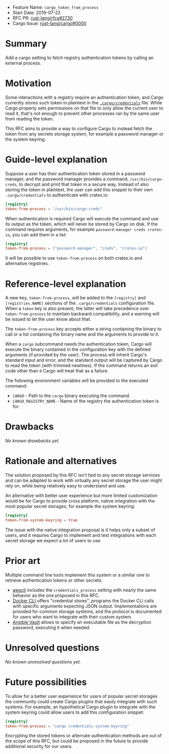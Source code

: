 - Feature Name: `cargo_token_from_process`
- Start Date: 2019-07-22
- RFC PR: [rust-lang/rfcs#2730](https://github.com/rust-lang/rfcs/pull/2730)
- Cargo Issue: [rust-lang/cargo#0000](https://github.com/rust-lang/cargo/issues/0000)

# Summary
[summary]: #summary

Add a cargo setting to fetch registry authentication tokens by calling an
external process.

# Motivation
[motivation]: #motivation

Some interactions with a registry require an authentication token, and Cargo
currently stores such token in plaintext in the [`.cargo/credentials`][creds]
file. While Cargo properly sets permissions on that file to only allow the
current user to read it, that's not enough to prevent other processes ran by
the same user from reading the token.

This RFC aims to provide a way to configure Cargo to instead fetch the token
from any secrets storage system, for example a password manager or the system
keyring.

[creds]: https://doc.rust-lang.org/stable/cargo/reference/config.html#credentials

# Guide-level explanation
[guide-level-explanation]: #guide-level-explanation

Suppose a user has their authentication token stored in a password manager, and
the password manager provides a command, `/usr/bin/cargo-creds`, to decrypt and
print that token in a secure way. Instead of also storing the token in
plaintext, the user can add this snippet to their own `.cargo/credentials` to
authenticate with crates.io:

```toml
[registry]
token-from-process = "/usr/bin/cargo-creds"
```

When authentication is required Cargo will execute the command and use its
output as the token, which will never be stored by Cargo on disk. If the
command requires arguments, for example `password-manager creds crates-io`, you
can add them in a list:

```toml
[registry]
token-from-process = ["password-manager", "creds", "crates-io"]
```

It will be possible to use `token-from-process` on both crates.io and
alternative registries.

# Reference-level explanation
[reference-level-explanation]: #reference-level-explanation

A new key, `token-from-process`, will be added to the `[registry]` and
`[registries.NAME]` sections of the `.cargo/credentials` configuration file.
When a `token` key is also present, the latter will take precedence over
`token-from-process` to maintain backward compatibility, and a warning will be
issued to let the user know about that.

The `token-from-process` key accepts either a string containing the binary to
call or a list containing the binary name and the arguments to provide to it.

When a `cargo` subcommand needs the authentication token, Cargo will execute
the binary contained in the configuration key with the defined arguments (if
provided by the user). The process will inherit Cargo's standard input and
error, and the standard output will be captured by Cargo to read the token
(with trimmed newlines). If the command returns an exit code other than `0`
Cargo will treat that as a failure.

The following environment variables will be provided to the executed command:

* `CARGO` - Path to the `cargo` binary executing the command.
* `CARGO_REGISTRY_NAME` - Name of the registry the authentication token is for.

# Drawbacks
[drawbacks]: #drawbacks

*No known drawbacks yet.*

# Rationale and alternatives
[rationale-and-alternatives]: #rationale-and-alternatives

The solution proposed by this RFC isn't tied to any secret storage services and
can be adapted to work with virtually any secret storage the user might rely
on, while being relatively easy to understand and use.

An alternative with better user experience but more limited customization would
be for Cargo to provide cross platform, native integration with the most
popular secret storages, for example the system keyring:

```toml
[registry]
token-from-system-keyring = true
```

The issue with the native integration proposal is it helps only a subset of
users, and it requires Cargo to implement and test integrations with each
secret storage we expect a lot of users to use.

# Prior art
[prior-art]: #prior-art

Multiple command line tools implement this system or a similar one to retrieve
authentication tokens or other secrets:

* [awscli][awscli] includes the `credentials_process` setting with nearly the
  same behavior as the one proposed in this RFC.
* [Docker CLI][docker] offers "credential stores", programs the Docker CLI
  calls with specific arguments expecting JSON output. Implementations are
  provided for common storage systems, and the protocol is documented for users
  who want to integrate with their custom system.
* [Ansible Vault][ansible] allows to specify an executable file as the
  decryption password, executing it when needed.

[awscli]: https://docs.aws.amazon.com/cli/latest/userguide/cli-configure-sourcing-external.html
[docker]: https://docs.docker.com/engine/reference/commandline/login/#credentials-store
[ansible]: https://docs.ansible.com/ansible/latest/user_guide/vault.html#providing-vault-passwords

# Unresolved questions
[unresolved-questions]: #unresolved-questions

*No known unresolved questions yet.*

# Future possibilities
[future-possibilities]: #future-possibilities

To allow for a better user experience for users of popular secret storages the
community could create Cargo plugins that easily integrate with such systems.
For example, an hypothetical Cargo plugin to integrate with the system keyring
could allow users to add this configuration snippet:

```toml
[registry]
token-from-process = "cargo credentials-system-keyring"
```

Encrypting the stored tokens or alternate authentication methods are out of the
scope of this RFC, but could be proposed in the future to provide additional
security for our users.
